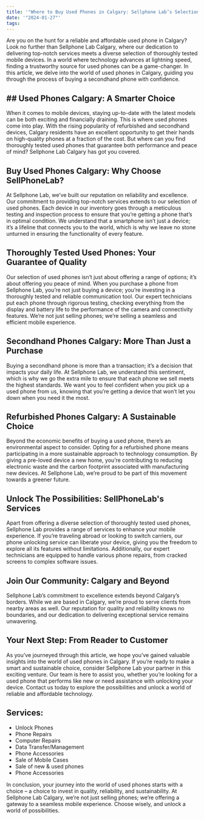 ```yaml
---
title: '"Where to Buy Used Phones in Calgary: Sellphone Lab’s Selection of Thoroughly Tested Devices"'
date: '"2024-01-27"'
tags:
---
```

Are you on the hunt for a reliable and affordable used phone in Calgary? Look no further than Sellphone Lab Calgary, where our dedication to delivering top-notch services meets a diverse selection of thoroughly tested mobile devices. In a world where technology advances at lightning speed, finding a trustworthy source for used phones can be a game-changer. In this article, we delve into the world of used phones in Calgary, guiding you through the process of buying a secondhand phone with confidence.

## ## Used Phones Calgary: A Smarter Choice
When it comes to mobile devices, staying up-to-date with the latest models can be both exciting and financially draining. This is where used phones come into play. With the rising popularity of refurbished and secondhand devices, Calgary residents have an excellent opportunity to get their hands on high-quality phones at a fraction of the cost. But where can you find thoroughly tested used phones that guarantee both performance and peace of mind? Sellphone Lab Calgary has got you covered.

## Buy Used Phones Calgary: Why Choose SellPhoneLab?
At Sellphone Lab, we’ve built our reputation on reliability and excellence. Our commitment to providing top-notch services extends to our selection of used phones. Each device in our inventory goes through a meticulous testing and inspection process to ensure that you’re getting a phone that’s in optimal condition. We understand that a smartphone isn’t just a device; it’s a lifeline that connects you to the world, which is why we leave no stone unturned in ensuring the functionality of every feature.

## Thoroughly Tested Used Phones: Your Guarantee of Quality
Our selection of used phones isn’t just about offering a range of options; it’s about offering you peace of mind. When you purchase a phone from Sellphone Lab, you’re not just buying a device; you’re investing in a thoroughly tested and reliable communication tool. Our expert technicians put each phone through rigorous testing, checking everything from the display and battery life to the performance of the camera and connectivity features. We’re not just selling phones; we’re selling a seamless and efficient mobile experience.

## Secondhand Phones Calgary: More Than Just a Purchase
Buying a secondhand phone is more than a transaction; it’s a decision that impacts your daily life. At Sellphone Lab, we understand this sentiment, which is why we go the extra mile to ensure that each phone we sell meets the highest standards. We want you to feel confident when you pick up a used phone from us, knowing that you’re getting a device that won’t let you down when you need it the most.

## Refurbished Phones Calgary: A Sustainable Choice
Beyond the economic benefits of buying a used phone, there’s an environmental aspect to consider. Opting for a refurbished phone means participating in a more sustainable approach to technology consumption. By giving a pre-loved device a new home, you’re contributing to reducing electronic waste and the carbon footprint associated with manufacturing new devices. At Sellphone Lab, we’re proud to be part of this movement towards a greener future.

## Unlock The Possibilities: SellPhoneLab's Services
Apart from offering a diverse selection of thoroughly tested used phones, Sellphone Lab provides a range of services to enhance your mobile experience. If you’re traveling abroad or looking to switch carriers, our phone unlocking service can liberate your device, giving you the freedom to explore all its features without limitations. Additionally, our expert technicians are equipped to handle various phone repairs, from cracked screens to complex software issues.

## Join Our Community: Calgary and Beyond
Sellphone Lab’s commitment to excellence extends beyond Calgary’s borders. While we are based in Calgary, we’re proud to serve clients from nearby areas as well. Our reputation for quality and reliability knows no boundaries, and our dedication to delivering exceptional service remains unwavering.

## Your Next Step: From Reader to Customer
As you’ve journeyed through this article, we hope you’ve gained valuable insights into the world of used phones in Calgary. If you’re ready to make a smart and sustainable choice, consider Sellphone Lab your partner in this exciting venture. Our team is here to assist you, whether you’re looking for a used phone that performs like new or need assistance with unlocking your device. Contact us today to explore the possibilities and unlock a world of reliable and affordable technology.

## Services:
- Unlock Phones
- Phone Repairs
- Computer Repairs
- Data Transfer/Management
- Phone Accessories
- Sale of Mobile Cases
- Sale of new & used phones
- Phone Accessories

In conclusion, your journey into the world of used phones starts with a choice – a choice to invest in quality, reliability, and sustainability. At Sellphone Lab Calgary, we’re not just selling phones; we’re offering a gateway to a seamless mobile experience. Choose wisely, and unlock a world of possibilities.